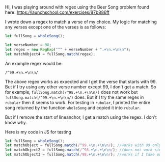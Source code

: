 Hi, I was playing around with regex using the Beer Song problem found here: https://launchschool.com/exercises/87b886ff

I wrote down a regex to match a verse of my choice. My logic for matching any verses except one of the verses is as follows:

```javascript
let fullSong = wholeSong();

let verseNumber = 98;
let regex = new RegExp("^" + verseNumber + ".+\n.+\n\n");
let matchObject4 = fullSong.match(regex);
```

An example regex would be:

`/^99.+\n.+\n\n/`

The above regex works as expected and I get the verse that starts with 99. But if I try using any other verse number except 99, I don't get a match. So for example, `fullSong.match(/^98.+\n.+\n\n/)` does not work but `fullSong.match(/^99.+\n.+\n\n/)` does. But if I try the same regex in `rubular` then it seems to work. For testing in `rubular`, I printed the entire song returned by the function `wholeSong` and copied it into `rubular`. 

But if I remove the start of lineanchor, I get a match using the regex. I don't know why.

Here is my code in JS for testing

```javascript
let fullSong = wholeSong();
let matchObject = fullSong.match(/^99.+\n.+\n\n/); //works with 99 only
let matchObject2 = fullSong.match(/^98.+\n.+\n\n/); //does not work since using 88
let matchObject3 = fullSong.match(/98.+\n.+\n\n/); //works if I take out pattern at start of line anchor
```


